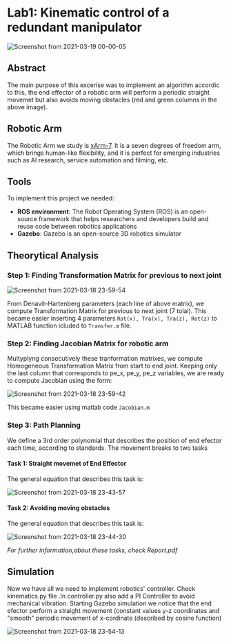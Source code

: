 # Lab1: Κinematic control of a redundant manipulator

![Screenshot from 2021-03-19 00-00-05](https://user-images.githubusercontent.com/50829499/111703286-1c5edf80-8846-11eb-8331-29fb89acc6c8.png)

## Abstract

The main purpose of this excerise was to implement an algorithm accordic to this, the end effector of a robotic arm will perform a periodic straight movemet but also avoids moving obstacles (red and green columns in the above image).

## Robotic Arm 

The Robotic Arm we study is [xArm-7](https://www.youtube.com/watch?v=xaOWXSACNXs). It is a seven degrees of freedom arm, which brings human-like flexibility, and it is perfect for emerging industries such as AI research, service automation and filming, etc.

## Tools 

To implement this project we needed:

* **ROS environment**: The Robot Operating System (ROS) is an open-source framework that helps researchers and developers build and reuse code between robotics applications
* **Gazebo**: Gazebo is an open-source 3D robotics simulator

## Theorytical Analysis 

### Step 1: Finding Transformation Matrix for previous to next joint

![Screenshot from 2021-03-18 23-59-54](https://user-images.githubusercontent.com/50829499/111703337-2da7ec00-8846-11eb-90d5-f33260ca6138.png)

From Denavit–Hartenberg parameters (each line of above matrix), we compute Transformation Matrix for previous to next joint (7 tolal). This became easier inserting 4 parameters `Rot(x), Tra(x), Tra(z), Rot(z)` to MATLAB function icluded to `Transfer.m` file.

### Step 2: Finding Jacobian Matrix for robotic arm

Multyplyng consecutively these tranformation matrixes, we compute Homogeneous Transformation Matrix from start to end joint. Keeping only the last column that corresponds to pe_x, pe_y, pe_z variables, we are ready to compute Jacobian using the form:

![Screenshot from 2021-03-18 23-59-42](https://user-images.githubusercontent.com/50829499/111703311-24b71a80-8846-11eb-8e42-41d0dcf07c15.png)

This became easier using matlab code `Jacobian.m`

### Step 3: Path Planning

We define a 3rd order polynomial that describes the position of end efector each time, according to standards. The movement breaks to two tasks

#### Task 1: Straight movemet of End Effector

The general equation that describes this task is: 

![Screenshot from 2021-03-18 23-43-57](https://user-images.githubusercontent.com/50829499/111701964-40b9bc80-8844-11eb-8be7-a43a6c2be1c5.png)


#### Task 2: Αvoiding moving obstacles

The general equation that describes this task is: 

![Screenshot from 2021-03-18 23-44-30](https://user-images.githubusercontent.com/50829499/111701875-2089fd80-8844-11eb-958d-df93645d99d3.png)

*For further information,about these tasks, check Report.pdf*

## Simulation 


Now we have all we need to implement robotics' controller. Check kinematics.py file .In controller.py also add a PI Controller to avoid mechanical vibration. Starting Gazebo simulation we notice that the end efector perform a straight movement (constant values y-z coordinates and "smooth" periodic movement of x-cordinate (described by cosine function)  

![Screenshot from 2021-03-18 23-54-13](https://user-images.githubusercontent.com/50829499/111702780-77dc9d80-8845-11eb-91ef-8ba2202a7716.png)
